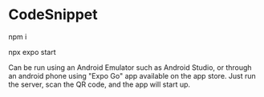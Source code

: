 # CodeSnippet


npm i

npx expo start

Can be run using an Android Emulator such as Android Studio, or through an android phone using "Expo Go" app available on the app store.
Just run the server, scan the QR code, and the app will start up.
